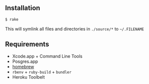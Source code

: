 ## Installation

```bash
$ rake
```

This will symlink all files and directories in `./source/*` to `~/.FILENAME`

## Requirements

* Xcode.app + Command Line Tools
* Posgres.app
* [homebrew][1]
* `rbenv` + `ruby-build` + `bundler`
* Heroku Toolbelt

[1]: http://mxcl.github.io/homebrew/
